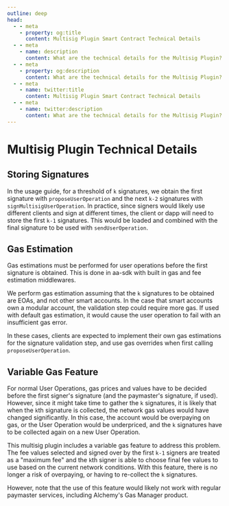 ```yaml
---
outline: deep
head:
  - - meta
    - property: og:title
      content: Multisig Plugin Smart Contract Technical Details
  - - meta
    - name: description
      content: What are the technical details for the Multisig Plugin?
  - - meta
    - property: og:description
      content: What are the technical details for the Multisig Plugin?
  - - meta
    - name: twitter:title
      content: Multisig Plugin Smart Contract Technical Details
  - - meta
    - name: twitter:description
      content: What are the technical details for the Multisig Plugin?
---
```


# Multisig Plugin Technical Details

## Storing Signatures

In the usage guide, for a threshold of `k` signatures, we obtain the first signature with `proposeUserOperation` and the next `k-2` signatures with `signMultisigUserOperation`. In practice, since signers would likely use different clients and sign at different times, the client or dapp will need to store the first `k-1` signatures. This would be loaded and combined with the final signature to be used with `sendUserOperation`.

## Gas Estimation

Gas estimations must be performed for user operations before the first signature is obtained. This is done in aa-sdk with built in gas and fee estimation middlewares.

We perform gas estimation assuming that the `k` signatures to be obtained are EOAs, and not other smart accounts. In the case that smart accounts own a modular account, the validation step could require more gas. If used with default gas estimation, it would cause the user operation to fail with an insufficient gas error.

In these cases, clients are expected to implement their own gas estimations for the signature validation step, and use gas overrides when first calling `proposeUserOperation`.

## Variable Gas Feature

For normal User Operations, gas prices and values have to be decided before the first signer's signature (and the paymaster's signature, if used). However, since it might take time to gather the `k` signatures, it is likely that when the `k`th signature is collected, the network gas values would have changed significantly. In this case, the account would be overpaying on gas, or the User Operation would be underpriced, and the `k` signatures have to be collected again on a new User Operation.

This multisig plugin includes a variable gas feature to address this problem. The fee values selected and signed over by the first `k-1` signers are treated as a "maximum fee" and the `k`th signer is able to choose final fee values to use based on the current network conditions. With this feature, there is no longer a risk of overpaying, or having to re-collect the `k` signatures.

However, note that the use of this feature would likely not work with regular paymaster services, including Alchemy's Gas Manager product.